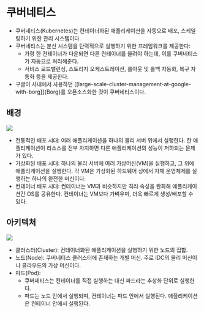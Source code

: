 # 쿠버네티스

- 쿠버네티스(Kubernetes)는 컨테이너화된 애플리케이션을 자동으로 배포, 스케일링하기 위한 관리 시스템이다.
- 쿠버네티스는 분산 시스템을 탄력적으로 실행하기 위한 프레임워크를 제공한다:
  - 가령 한 컨테이너가 다운되면 다른 컨테이너를 올려야 하는데, 이를 쿠버네티스가 자동으로 처리해준다.
  - 서비스 로드밸런싱, 스토리지 오케스트레이션, 롤아웃 및 롤백 자동화, 복구 자동화 등을 제공한다.
- 구글이 사내에서 사용하던 [[large-scale-cluster-management-at-google-with-borg]]{Borg}를 오픈소스화한 것이 쿠버네티스이다.

## 배경

![](https://kubernetes.io/images/docs/Container_Evolution.svg)

- 전통적인 배포 시대: 여러 애플리케이션을 하나의 물리 서버 위에서 실행한다. 한 애플리케이션이 리소스를 전부 차지하면 다른 애플리케이션의 성능이 저하되는 문제가 있다.
- 가상화된 배포 시대: 하나의 물리 서버에 여러 가상머신(VM)을 실행하고, 그 위에 애플리케이션을 실행한다. 각 VM은 가상화된 하드웨어 상에서 자체 운영체제를 실행하는 하나의 완전한 머신이다.
- 컨테이너 배포 시대: 컨테이너는 VM과 비슷하지만 격리 속성을 완화해 애플리케이션간 OS를 공유한다. 컨테이너는 VM보다 가벼우며, 더욱 빠르게 생성/배포할 수 있다.

## 아키텍처

![](https://kubernetes.io/images/docs/kubernetes-cluster-architecture.svg)

- 클러스터(Cluster): 컨테이너화된 애플리케이션을 실행하기 위한 노드의 집합.
- 노드(Node): 쿠버네티스 클러스터에 존재하는 개별 머신. 주로 IDC의 물리 머신이나 클라우드의 가상 머신이다.
- 파드(Pod):
  - 쿠버네티스는 컨테이너를 직접 실행하는 대신 파드라는 추상화 단위로 실행한다.
  - 파드는 노드 안에서 실행되며, 컨테이너는 파드 안에서 실행된다. 애플리케이션은 컨테이너 안에서 실행된다.

